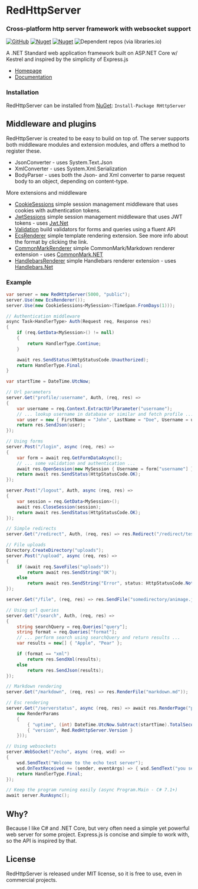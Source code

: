 # RedHttpServer
### Cross-platform http server framework with websocket support
[![GitHub](https://img.shields.io/github/license/redhttp/red)](https://github.com/RedHttp/Red/blob/master/LICENSE.md)
[![Nuget](https://img.shields.io/nuget/v/rhttpserver)](https://www.nuget.org/packages/RHttpServer/)
[![Nuget](https://img.shields.io/nuget/dt/rhttpserver)](https://www.nuget.org/packages/RHttpServer/)
![Dependent repos (via libraries.io)](https://img.shields.io/librariesio/dependent-repos/nuget/rhttpserver)

A .NET Standard web application framework built on ASP.NET Core w/ Kestrel and inspired by the simplicity of Express.js

- [Homepage](https://redhttp.github.io/Red/)
- [Documentation](https://redhttp.github.io/Red/doxygen/)

### Installation
RedHttpServer can be installed from [NuGet](https://www.nuget.org/packages/RHttpServer/): `Install-Package RHttpServer`

## Middleware and plugins
RedHttpServer is created to be easy to build on top of. 
The server supports both middleware modules and extension modules, and offers a method to register these. 

* JsonConverter - uses System.Text.Json
* XmlConverter - uses System.Xml.Serialization
* BodyParser - uses both the Json- and Xml converter to parse request body to an object, depending on content-type.

More extensions and middleware
- [CookieSessions](https://github.com/RedHttp/Red.CookieSessions) simple session management middleware that uses cookies with authentication tokens.
- [JwtSessions](https://github.com/RedHttp/Red.JwtSessions) simple session management middleware that uses JWT tokens - uses [Jwt.Net](https://github.com/jwt-dotnet/jwt)
- [Validation](https://github.com/RedHttp/Red.Validation) build validators for forms and queries using a fluent API
- [EcsRenderer](https://github.com/RedHttp/Red.EcsRenderer) simple template rendering extension. See more info about the format by clicking the link.
- [CommonMarkRenderer](https://github.com/RedHttp/Red.CommonMarkRenderer) simple CommonMark/Markdown renderer extension - uses [CommonMark.NET](https://github.com/Knagis/CommonMark.NET)
- [HandlebarsRenderer](https://github.com/RedHttp/Red.HandlebarsRenderer) simple Handlebars renderer extension - uses [Handlebars.Net](https://github.com/rexm/Handlebars.Net)


### Example
```csharp
var server = new RedHttpServer(5000, "public");
server.Use(new EcsRenderer());
server.Use(new CookieSessions<MySession>(TimeSpan.FromDays(1)));

// Authentication middleware
async Task<HandlerType> Auth(Request req, Response res)
{
    if (req.GetData<MySession>() != null)
    {
        return HandlerType.Continue;
    }

    await res.SendStatus(HttpStatusCode.Unauthorized);
    return HandlerType.Final;
}

var startTime = DateTime.UtcNow;

// Url parameters
server.Get("profile/:username", Auth, (req, res) =>
{
    var username = req.Context.ExtractUrlParameter("username");
    // ... lookup username in database or similar and fetch profile ...
    var user = new { FirstName = "John", LastName = "Doe", Username = username };
    return res.SendJson(user);
});

// Using forms
server.Post("/login", async (req, res) =>
{
    var form = await req.GetFormDataAsync();
    // ... some validation and authentication ...
    await res.OpenSession(new MySession { Username = form["username"] });
    return await res.SendStatus(HttpStatusCode.OK);
});

server.Post("/logout", Auth, async (req, res) =>
{
    var session = req.GetData<MySession>();
    await res.CloseSession(session);
    return await res.SendStatus(HttpStatusCode.OK);
});

// Simple redirects
server.Get("/redirect", Auth, (req, res) => res.Redirect("/redirect/test/here"));

// File uploads
Directory.CreateDirectory("uploads");
server.Post("/upload", async (req, res) =>
{
    if (await req.SaveFiles("uploads"))
        return await res.SendString("OK");
    else
        return await res.SendString("Error", status: HttpStatusCode.NotAcceptable);
});

server.Get("/file", (req, res) => res.SendFile("somedirectory/animage.jpg"));

// Using url queries
server.Get("/search", Auth, (req, res) =>
{
    string searchQuery = req.Queries["query"];
    string format = req.Queries["format"];
    // ... perform search using searchQuery and return results ...
    var results = new[] { "Apple", "Pear" };

    if (format == "xml")
        return res.SendXml(results);
    else
        return res.SendJson(results);
});

// Markdown rendering
server.Get("/markdown", (req, res) => res.RenderFile("markdown.md"));

// Esc rendering
server.Get("/serverstatus", async (req, res) => await res.RenderPage("pages/statuspage.ecs",
    new RenderParams
    {
        { "uptime", (int) DateTime.UtcNow.Subtract(startTime).TotalSeconds },
        { "version", Red.RedHttpServer.Version }
    }));

// Using websockets
server.WebSocket("/echo", async (req, wsd) =>
{
    wsd.SendText("Welcome to the echo test server");
    wsd.OnTextReceived += (sender, eventArgs) => { wsd.SendText("you sent: " + eventArgs.Text); };
    return HandlerType.Final;
});

// Keep the program running easily (async Program.Main - C# 7.1+)
await server.RunAsync();
```

## Why?
Because I like C# and .NET Core, but very often need a simple yet powerful web server for some project. Express.js is concise and simple to work with, so the API is inspired by that.

## License
RedHttpServer is released under MIT license, so it is free to use, even in commercial projects.
